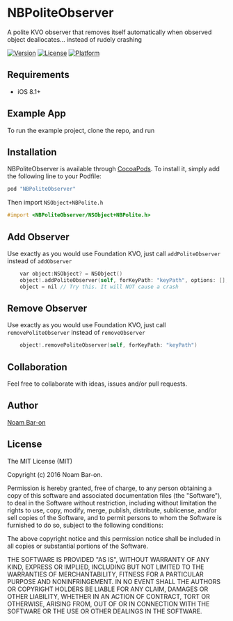 # NBPoliteObserver
A polite KVO observer that removes itself automatically when observed object deallocates... instead of rudely crashing

[![Version](https://img.shields.io/cocoapods/v/NBPoliteObserver.svg?style=flat)](http://cocoapods.org/pods/NBPoliteObserver)
[![License](https://img.shields.io/cocoapods/l/NBPoliteObserver.svg?style=flat)](http://cocoapods.org/pods/NBPoliteObserver)
[![Platform](https://img.shields.io/cocoapods/p/NBPoliteObserver.svg?style=flat)](http://cocoapods.org/pods/NBPoliteObserver)


## Requirements

* iOS 8.1+

## Example App 

To run the example project, clone the repo, and run


## Installation

NBPoliteObserver is available through [CocoaPods](http://cocoapods.org). To install
it, simply add the following line to your Podfile:

```objective-c
pod "NBPoliteObserver"
```
Then import `NSObject+NBPolite.h`
```objective-c
#import <NBPoliteObserver/NSObject+NBPolite.h>
```

## Add Observer
Use exactly as you would use Foundation KVO, just call `addPoliteObserver` instead of `addObserver`

```objective-c
    var object:NSObject? = NSObject()
    object!.addPoliteObserver(self, forKeyPath: "keyPath", options: [], context: nil)
    object = nil // Try this. It will NOT cause a crash
```

## Remove Observer
Use exactly as you would use Foundation KVO, just call `removePoliteObserver` instead of `removeObserver`
```objective-c
    object!.removePoliteObserver(self, forKeyPath: "keyPath")
```

## Collaboration
Feel free to collaborate with ideas, issues and/or pull requests.

## Author

[Noam Bar-on](https://www.linkedin.com/in/noambaron)

## License

The MIT License (MIT)

Copyright (c) 2016 Noam Bar-on.

Permission is hereby granted, free of charge, to any person obtaining a copy
of this software and associated documentation files (the "Software"), to deal
in the Software without restriction, including without limitation the rights
to use, copy, modify, merge, publish, distribute, sublicense, and/or sell
copies of the Software, and to permit persons to whom the Software is
furnished to do so, subject to the following conditions:

The above copyright notice and this permission notice shall be included in
all copies or substantial portions of the Software.

THE SOFTWARE IS PROVIDED "AS IS", WITHOUT WARRANTY OF ANY KIND, EXPRESS OR
IMPLIED, INCLUDING BUT NOT LIMITED TO THE WARRANTIES OF MERCHANTABILITY,
FITNESS FOR A PARTICULAR PURPOSE AND NONINFRINGEMENT. IN NO EVENT SHALL THE
AUTHORS OR COPYRIGHT HOLDERS BE LIABLE FOR ANY CLAIM, DAMAGES OR OTHER
LIABILITY, WHETHER IN AN ACTION OF CONTRACT, TORT OR OTHERWISE, ARISING FROM,
OUT OF OR IN CONNECTION WITH THE SOFTWARE OR THE USE OR OTHER DEALINGS IN
THE SOFTWARE.

<!--=======-->
<!--Simple State Machine written in Swift-->

